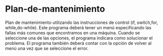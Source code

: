 # Plan-de-mantenimiento
Plan de mantenimiento utilizando las instrucciones de control (if, switch,for, while,do-while). Este programa deberá tener un menú especificando las fallas más comunes que encontramos en una máquina. Cuando se seleccione una de las opciones, el programa indicara como solucionar el problema. El programa también deberá contar con la opción de volver al menú una vez que se seleccione el error.
